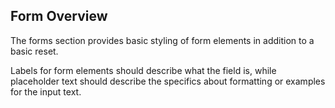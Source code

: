 ## Form Overview

The forms section provides basic styling of form elements in addition to a basic reset.

Labels for form elements should describe what the field is, while placeholder text should describe the specifics about formatting or examples for the input text.
